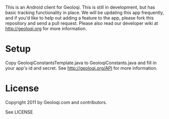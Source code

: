 This is an Android client for Geoloqi. This is still in development, but has basic tracking
functionality in place. We will be updating this app frequently, and if you'd like to help 
out adding a feature to the app, please fork this repository and send a pull request. Please 
also read our developer wiki at http://geoloqi.org for more information.

Setup
=====

Copy GeoloqiConstantsTemplate.java to GeoloqiConstants.java and fill in your app's id and secret.
See http://geoloqi.org/API for more information.


License
=======

Copyright 2011 by Geoloqi.com and contributors.

See LICENSE
